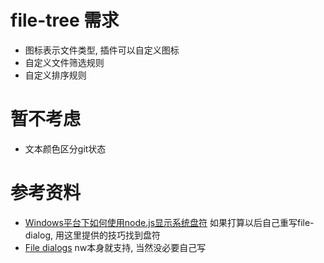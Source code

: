 # file-tree 需求
- 图标表示文件类型, 插件可以自定义图标
- 自定义文件筛选规则
- 自定义排序规则

# 暂不考虑
- 文本颜色区分git状态

# 参考资料
- [Windows平台下如何使用node.js显示系统盘符](http://forkme.info/windows-nodejs-show-system-letter/)
  如果打算以后自己重写file-dialog, 用这里提供的技巧找到盘符
- [File dialogs](https://github.com/nwjs/nw.js/wiki/File-dialogs)
  nw本身就支持, 当然没必要自己写